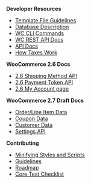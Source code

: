 **Developer Resources**

- [Template File Guidelines](https://github.com/woothemes/woocommerce/wiki/Template-File-Guidelines-for-Devs-and-Theme-Authors)
- [Database Description](https://github.com/woothemes/woocommerce/wiki/Database-Description)
- [WC CLI Commands](https://github.com/woothemes/woocommerce/wiki/WP-CLI-commands)
- [WC REST API Docs](https://woothemes.github.io/woocommerce-rest-api-docs/)
- [API Docs](https://docs.woothemes.com/wc-apidocs/)
- [How Taxes Work](https://github.com/woothemes/woocommerce/wiki/How-Taxes-Work-in-WooCommerce)

**WooCommerce 2.6 Docs**
- [2.6 Shipping Method API](https://github.com/woothemes/woocommerce/wiki/Shipping-Method-API-(2.6))
- [2.6 Payment Token API](https://github.com/woothemes/woocommerce/wiki/Payment-Token-API)
- [2.6 My Account page](https://github.com/woothemes/woocommerce/wiki/2.6-Tabbed-My-Account-page)

**WooCommerce 2.7 Draft Docs**
- [Order/Line Item Data](https://github.com/woothemes/woocommerce/wiki/2.7---Order-and-Order-Line-Item-Data)
- [Coupon Data](https://github.com/woothemes/woocommerce/wiki/2.7-Coupon-Data)
- [Customer Data](https://github.com/woothemes/woocommerce/wiki/2.7-Customer-Data)
- [Settings API](https://github.com/woothemes/woocommerce/wiki/2.7:-Settings-API)

**Contributing**

- [Minifying Styles and Scripts](https://github.com/woothemes/woocommerce/wiki/Contributing---How-to-ensure-SCSS-and-scripts-are-minified)
- [Guidelines](https://github.com/woothemes/woocommerce/blob/master/CONTRIBUTING.md)
- [Roadmap](https://trello.com/b/YgRbpuze/woocommerce-roadmap)
- [Core Test Checklist](https://github.com/woothemes/woocommerce/wiki/Core-Testing-Checklist)
